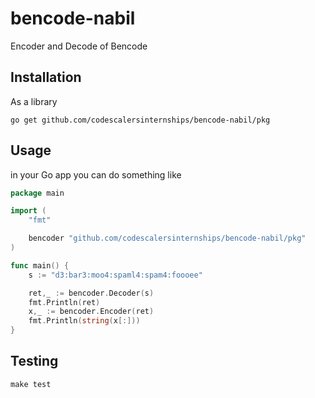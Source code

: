 # bencode-nabil

Encoder and Decode of Bencode

## Installation

As a library

```shell
go get github.com/codescalersinternships/bencode-nabil/pkg
```

## Usage

in your Go app you can do something like

```go
package main

import (
	"fmt"

	bencoder "github.com/codescalersinternships/bencode-nabil/pkg"
)

func main() {
	s := "d3:bar3:moo4:spaml4:spam4:foooee"

	ret,_ := bencoder.Decoder(s)
	fmt.Println(ret)
	x,_ := bencoder.Encoder(ret)
	fmt.Println(string(x[:]))
}

```

## Testing

```shell
make test
```